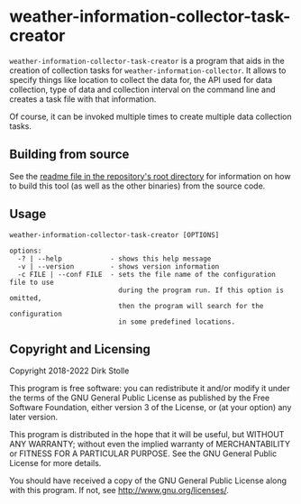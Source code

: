 # weather-information-collector-task-creator

`weather-information-collector-task-creator` is a program that aids in the
creation of collection tasks for `weather-information-collector`. It allows to
specify things like location to collect the data for, the API used for data
collection, type of data and collection interval on the command line and creates
a task file with that information.

Of course, it can be invoked multiple times to create multiple data collection
tasks.

## Building from source

See the [readme file in the repository's root directory](../../readme.md) for
information on how to build this tool (as well as the other binaries) from the
source code.

## Usage

```
weather-information-collector-task-creator [OPTIONS]

options:
  -? | --help            - shows this help message
  -v | --version         - shows version information
  -c FILE | --conf FILE  - sets the file name of the configuration file to use
                           during the program run. If this option is omitted,
                           then the program will search for the configuration
                           in some predefined locations.
```

## Copyright and Licensing

Copyright 2018-2022  Dirk Stolle

This program is free software: you can redistribute it and/or modify
it under the terms of the GNU General Public License as published by
the Free Software Foundation, either version 3 of the License, or
(at your option) any later version.

This program is distributed in the hope that it will be useful,
but WITHOUT ANY WARRANTY; without even the implied warranty of
MERCHANTABILITY or FITNESS FOR A PARTICULAR PURPOSE.  See the
GNU General Public License for more details.

You should have received a copy of the GNU General Public License
along with this program.  If not, see <http://www.gnu.org/licenses/>.
